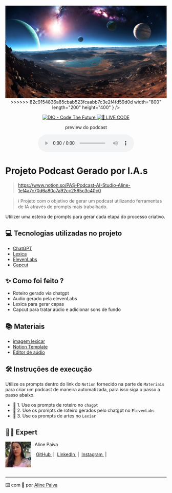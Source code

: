 <p align="center">
<img {
<<<<<<< HEAD
    src="./123.webp"
=======
    src="./assets/123.webp"
>>>>>>> 82c9154836a85cbab523fcaabb7c3e2f4fd59d0d
    width="800" length="200" height="400"
}
/>
</p>

<p align="center">
<a href="https://dio.me/">
    <img
        src="https://img.shields.io/badge/DIO-Code_The_Future-28DA77?logo=youtube"
        alt="DIO - Code The Future">
</a>
<a href="https://dio.me/">
<img
    src="https://img.shields.io/badge/🔴_LIVE_CODE-FF5E72"
    alt="🔴 LIVE CODE">
    
</a>
</p>

<p align="center">
    preview do podcast
</p>

<div align="center">
    <audio src="./0510.MP3" controls title="Podcast"></audio>
</div>

# Projeto Podcast Gerado por I.A.s

>https://www.notion.so/PAS-Podcast-AI-Studio-Aline-1ef4a7c70d6a80c7a92cc2565c3c40c0

 > ℹ️ Projeto com o objetivo de gerar um podcast utilizando ferramentas de IA através de prompts mais trabalhado.

Utilizer uma esteira de prompts para gerar cada etapa do processo criativo.

## 💻 Tecnologias utilizadas no projeto

- [ChatGPT](https://chat.openai.com/)
- [Lexica](https://lexica.art/?q=character+Gal%C3%A1xias)
- [ElevenLabs](https://beta.elevenlabs.io/)
- [Capcut](https://www.capcut.com/pt-br/)

## ✨ Como foi feito ?

- Roteiro gerado via chatgpt
- Audio gerado pela elevenLabs
- Lexica para gerar capas
- Capcut para tratar aúdio e adicionar sons de fundo

## 📚 Materiais

- [imagem lexicar]( )
- [Notion Template](https://helpful-jump-17b.notion.site/PAS-Podcast-AI-Studio-210489e15d7a4a73b743bb159e45d06f?pvs=4)
- [Editor de aúdio](https://www.capcut.com/editor?from_page=landing_page&__action_from=picture_V%C3%ADdeos%20profissionais%20em%20minutos,%20n%C3%A3o%20em%20horas.)


## 🛠️ Instruções de execução

Utilize os prompts dentro do link do `Notion` fornecido na parte de `Materiais` para criar um podcast de maneira automatizada, para isso siga o passo a passo abaixo.

- 🤖 1. Use os prompts de roteiro no `chagpt`
- 🤖 2. Use os prompts de roteiro gerados pelo chatgpt no  `ElevenLabs`
- 🤖 3. Use os prompts de artes no `Lexiar`

## 👨‍💻 Expert

<p>
    <img 
      align=left 
      margin=10 
      width=80 
      src="./unnamed.jpg"
    />
    <p> &nbsp&nbsp&nbspAline Paiva<p>
    &nbsp&nbsp&nbsp
    <a 
        href="https://github.com/AlinePaiva150">
        GitHub
    </a>
    &nbsp;|&nbsp;
    <a 
        href="https://www.linkedin.com/in/aline-paiva-b6a787143">
        LinkedIn
    </a>
    &nbsp;|&nbsp;
    <a 
        href="https://www.instagram.com/Aline.arievilo.exe/">
        Instagram
    </a>
    &nbsp;|&nbsp;</p>
</p>
<br/><br/>
<p>

---

⌨️ com 💜 por [Aline Paiva](https://github.com/AlinePaiva150)

